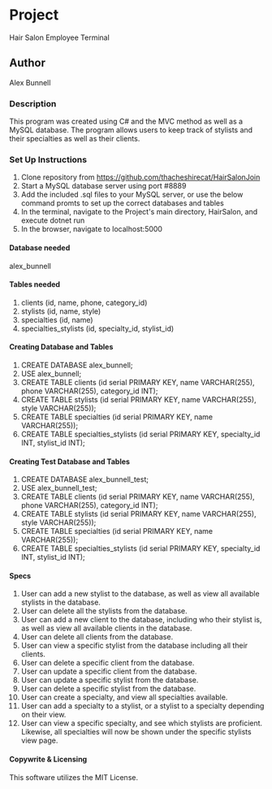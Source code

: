 # Project
Hair Salon Employee Terminal

## Author
Alex Bunnell

### Description
This program was created using C# and the MVC method as well as a MySQL database. The program allows users to keep track of stylists and their specialties as well as their clients.

### Set Up Instructions
1. Clone repository from https://github.com/thacheshirecat/HairSalonJoin
2. Start a MySQL database server using port #8889
3. Add the included .sql files to your MySQL server, or use the below command promts to set up the correct databases and tables
4. In the terminal, navigate to the Project's main directory, HairSalon, and execute dotnet run
5. In the browser, navigate to localhost:5000

#### Database needed
alex_bunnell

#### Tables needed
1. clients (id, name, phone, category_id)
2. stylists (id, name, style)
3. specialties (id, name)
4. specialties_stylists (id, specialty_id, stylist_id)

#### Creating Database and Tables
1. CREATE DATABASE alex_bunnell;
2. USE alex_bunnell;
3. CREATE TABLE clients (id serial PRIMARY KEY, name VARCHAR(255), phone VARCHAR(255), category_id INT);
4. CREATE TABLE stylists (id serial PRIMARY KEY, name VARCHAR(255), style VARCHAR(255));
5. CREATE TABLE specialties (id serial PRIMARY KEY, name VARCHAR(255));
6. CREATE TABLE specialties_stylists (id serial PRIMARY KEY, specialty_id INT, stylist_id INT);

#### Creating Test Database and Tables
1. CREATE DATABASE alex_bunnell_test;
2. USE alex_bunnell_test;
3. CREATE TABLE clients (id serial PRIMARY KEY, name VARCHAR(255), phone VARCHAR(255), category_id INT);
4. CREATE TABLE stylists (id serial PRIMARY KEY, name VARCHAR(255), style VARCHAR(255));
5. CREATE TABLE specialties (id serial PRIMARY KEY, name VARCHAR(255));
6. CREATE TABLE specialties_stylists (id serial PRIMARY KEY, specialty_id INT, stylist_id INT);

#### Specs
1. User can add a new stylist to the database, as well as view all available stylists in the database.
2. User can delete all the stylists from the database.
3. User can add a new client to the database, including who their stylist is, as well as view all available clients in the database.
4. User can delete all clients from the database.
5. User can view a specific stylist from the database including all their clients.
6. User can delete a specific client from the database.
7. User can update a specific client from the database.
8. User can update a specific stylist from the database.
9. User can delete a specific stylist from the database.
10. User can create a specialty, and view all specialties available.
11. User can add a specialty to a stylist, or a stylist to a specialty depending on their view.
12. User can view a specific specialty, and see which stylists are proficient. Likewise, all specialties will now be shown under the specific stylists view page.

#### Copywrite & Licensing
This software utilizes the MIT License.
